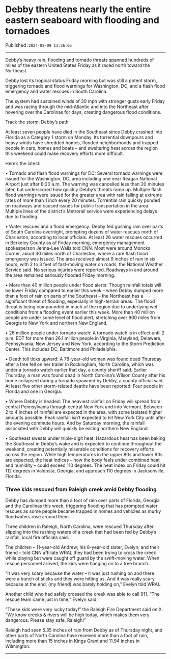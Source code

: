 # Debby threatens nearly the entire eastern seaboard with flooding and tornadoes

Published :`2024-08-09 13:36:05`

---

Debby’s heavy rain, flooding and tornado threats spanned hundreds of miles of the eastern United States Friday as it raced north toward the Northeast.

Debby lost its tropical status Friday morning but was still a potent storm, triggering tornado and flood warnings for Washington, DC, and a flash flood emergency and water rescues in South Carolina.

The system had sustained winds of 30 mph with stronger gusts early Friday and was racing through the mid-Atlantic and into the Northeast after hovering over the Carolinas for days, creating dangerous flood conditions.

Track the storm: Debby’s path

At least seven people have died in the Southeast since Debby crashed into Florida as a Category 1 storm on Monday. Its torrential downpours and heavy winds have shredded homes, flooded neighborhoods and trapped people in cars, homes and boats – and sweltering heat across the region this weekend could make recovery efforts more difficult.

Here’s the latest:

• Tornado and flash flood warnings for DC: Several tornado warnings were issued for the Washington, DC, area including one near Reagan National Airport just after 8:20 a.m. The warning was cancelled less than 20 minutes later, but underscored how quickly Debby’s threats ramp up. Multiple flash flood warnings were issued for the greater area with rain falling at extreme rates of more than 1 inch every 20 minutes. Torrential rain quickly ponded on roadways and caused issues for public transportation in the area. Multiple lines of the district’s Metrorail service were experiencing delays due to flooding.

• Water rescues and a flood emergency: Debby fed gushing rain over parts of South Carolina overnight, prompting dozens of water rescues north of Charleston, according to local officials. At least 26 water rescues occurred in Berkeley County as of Friday morning, emergency management spokesperson Jenna-Lee Walls told CNN. Most were around Moncks Corner, about 30 miles north of Charleston, where a rare flash flood emergency was issued. The area received almost 9 inches of rain in six hours, with 2 to 3 feet of fast-moving water on roads, the National Weather Service said. No serious injuries were reported. Roadways in and around the area remained seriously flooded Friday morning.

• More than 40 million people under flood alerts: Though rainfall totals will be lower Friday compared to earlier this week – when Debby dumped more than a foot of rain on parts of the Southeast – the Northeast has a significant threat of flooding, especially in high-terrain areas. The flood threat is being compounded in much of the region due to underlying wet conditions from a flooding event earlier this week. More than 40 million people are under some level of flood alert, stretching over 900 miles from Georgia to New York and northern New England.

• 26 million people under tornado watch: A tornado watch is in effect until 2 p.m. EDT for more than 26.1 million people in Virginia, Maryland, Delaware, Pennsylvania, New Jersey and New York, according to the Storm Prediction Center. This includes DC, Baltimore and Philadelphia.

• Death toll ticks upward: A 78-year-old woman was found dead Thursday after a tree fell on her trailer in Rockingham, North Carolina, which was under a tornado watch earlier that day, a county sheriff said. Earlier Thursday, a man was found dead in North Carolina’s Wilson County after his home collapsed during a tornado spawned by Debby, a county official said. At least five other storm-related deaths have been reported: Four people in Florida and one in Georgia.

• Where Debby is headed: The heaviest rainfall on Friday will spread from central Pennsylvania through central New York and into Vermont. Between 2 to 4 inches of rainfall are expected in the area, with some isolated higher amounts possible. Peak rainfall isn’t expected to hit New York City until after the evening commute hours. And by Saturday morning, the rainfall associated with Debby will quickly be exiting northern New England.

• Southeast sweats under triple-digit heat: Hazardous heat has been baking the Southeast in Debby’s wake and is expected to continue throughout the weekend, creating potentially miserable conditions for recovery efforts across the region. While high temperatures in the upper 80s and lower 90s are expected, the heat indices – how the body feels under combined heat and humidity – could exceed 110 degrees. The heat index on Friday could hit 112 degrees in Valdosta, Georgia, and approach 110 degrees in Jacksonville, Florida.

### Three kids rescued from Raleigh creek amid Debby flooding

Debby has dumped more than a foot of rain over parts of Florida, Georgia and the Carolinas this week, triggering flooding that has prompted water rescues as some people became trapped in homes and vehicles as murky floodwaters rose around them.

Three children in Raleigh, North Carolina, were rescued Thursday after slipping into the rushing waters of a creek that had been fed by Debby’s rainfall, local fire officials said.

The children – 11-year-old Andrew; his 8-year-old sister, Evelyn; and their friend – told CNN affiliate WRAL they had been trying to cross the creek while playing but were caught off guard by the swift-moving water. When rescue personnel arrived, the kids were hanging on to a tree branch.

“It was very scary because the water – it was just rushing on and there were a bunch of sticks and they were hitting us. And it was really scary because at the end, (my friend) was barely holding on,” Evelyn told WRAL.

Another child who had safely crossed the creek was able to call 911. “The rescue team came just in time,” Evelyn said.

“These kids were very lucky today!” the Raleigh Fire Department said on X. “We know creeks & rivers will be high today, which makes them very dangerous. Please stay safe, Raleigh!”

Raleigh had seen 5.35 inches of rain from Debby as of Thursday night, and other parts of North Carolina have received more than a foot of rain, including more than 15 inches in Kings Grant and 11.94 inches in Wilmington.

---

